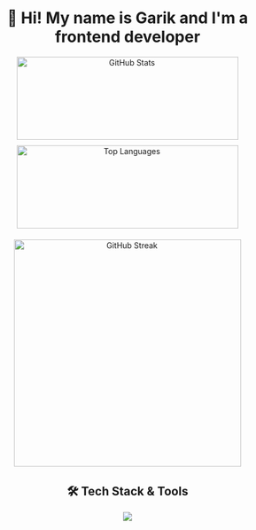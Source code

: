 <div align="center">
  <h1>👋 Hi! My name is Garik and I'm a frontend developer</h1>

  <div style="display: flex; justify-content: center; flex-wrap: wrap; gap: 10px; margin-bottom: 20px;">
    <img 
      src="https://github-readme-stats.vercel.app/api?username=amazonooo&show_icons=true&hide_border=false&theme=tokyonight&rank_icon=percentile" 
      alt="GitHub Stats"
      width="400"
      height="150"
    />
    <img 
      src="https://github-readme-stats.vercel.app/api/top-langs/?username=amazonooo&layout=compact&hide_border=false&theme=tokyonight" 
      alt="Top Languages"
      width="400"
      height="150"
    />
  </div>

  <div style="margin-bottom: 30px;">
    <img 
      src="https://github-readme-streak-stats.herokuapp.com?user=amazonooo&theme=tokyonight&hide_border=false" 
      alt="GitHub Streak"
      width="410"
    />
  </div>

  <h2>🛠️ Tech Stack & Tools</h2>
  <p>
    <img src="https://skillicons.dev/icons?i=ts,js,nextjs,react,tailwind,bun,sass,redux,vercel,git,githubactions,electron,vite,threejs,nginx,nodejs,pnpm,figma,gcp,vscode&perline=10" />
  </p>
</div>
